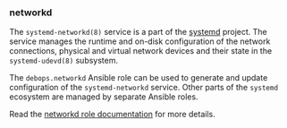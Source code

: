 ### networkd

The `systemd-networkd(8)` service is a part of the
[systemd](https://www.freedesktop.org/wiki/Software/systemd/) project.
The service manages the runtime and on-disk configuration of the network
connections, physical and virtual network devices and their state in the
`systemd-udevd(8)` subsystem.

The `debops.networkd` Ansible role can be used to generate and update
configuration of the `systemd-networkd` service. Other parts of the
`systemd` ecosystem are managed by separate Ansible roles.

Read the [networkd role documentation](https://docs.debops.org/en/stable-3.2/ansible/roles/networkd/) for more details.
